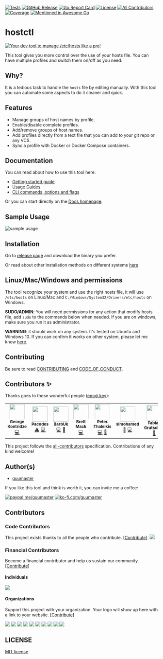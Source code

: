 [![Tests][tests-badge]][tests-link]
[![GitHub Release][release-badge]][release-link]
[![Go Report Card][report-badge]][report-link]
[![License][license-badge]][license-link]
[![All Contributors][all-contributors-badge]][all-contributors-link]
[![Coverage][coverage-badge]][coverage-link]
[![Mentioned in Awesome Go][awesome-go-badge]][awesome-go-link]

# hostctl

[![Your dev tool to manage /etc/hosts like a pro!](docs/hostctl.png)](http://guumaster.github.io/hostctl/)

This tool gives you more control over the use of your hosts file. 
You can have multiple profiles and switch them on/off as you need.


## Why?

It is a tedious task to handle the `hosts` file by editing manually.
With this tool you can automate some aspects to do it cleaner and quick. 


## Features

  * Manage groups of host names by profile.
  * Enable/disable complete profiles.
  * Add/remove groups of host names.
  * Add profiles directly from a text file that you can add to your git repo or any VCS.
  * Sync a profile with Docker or Docker Compose containers.
  

## Documentation

You can read about how to use this tool here:

* [Getting started guide](http://guumaster.github.io/hostctl/docs/getting-started/) 
* [Usage Guides](http://guumaster.github.io/hostctl/docs/guides/)
* [CLI commands, options and flags](http://guumaster.github.io/hostctl/docs/cli-usage/)

Or you can start directly on the [Docs homepage](http://guumaster.github.io/hostctl/).


## Sample Usage
![sample usage](docs/hostctl.gif)


## Installation

Go to [release page](https://github.com/guumaster/hostctl/releases) and download the binary you prefer.

Or read about other installation methods on different systems [here](http://guumaster.github.io/hostctl/docs/installation/)


## Linux/Mac/Windows and permissions

The tool recognize your system and use the right hosts file, it will use `/etc/hosts` on Linux/Mac and `C:/Windows/System32/Drivers/etc/hosts` on Windows.

**SUDO/ADMIN**: You will need permissions for any action that modify hosts file, add `sudo` to the commands below when needed. If you are on windows, make sure you run it as administrator.

**WARNING**: it should work on any system. It's tested on Ubuntu and Windows 10. If you can confirm it works on other system, please let me know [here](https://github.com/guumaster/hostctl/issues/new).

## Contributing

Be sure to read [CONTRIBUTING](CONTRIBUTING.md) and [CODE_OF_CONDUCT](CODE_OF_CONDUCT.md).


## Contributors ✨

Thanks goes to these wonderful people ([emoji key](https://allcontributors.org/docs/en/emoji-key)):

<!-- ALL-CONTRIBUTORS-LIST:START - Do not remove or modify this section -->
<!-- prettier-ignore-start -->
<!-- markdownlint-disable -->
<table>
  <tr>
    <td align="center"><a href="https://github.com/gkze"><img src="https://avatars0.githubusercontent.com/u/3131232?v=4" width="50px;" alt=""/><br /><sub><b>George Kontridze</b></sub></a><br /><a href="https://github.com/guumaster/hostctl/commits?author=gkze" title="Code">💻</a></td>
    <td align="center"><a href="https://github.com/pacodes"><img src="https://avatars2.githubusercontent.com/u/28688410?v=4" width="50px;" alt=""/><br /><sub><b>Pacodes</b></sub></a><br /><a href="https://github.com/guumaster/hostctl/commits?author=pacodes" title="Tests">⚠️</a> <a href="https://github.com/guumaster/hostctl/commits?author=pacodes" title="Code">💻</a></td>
    <td align="center"><a href="https://772424.com"><img src="https://avatars3.githubusercontent.com/u/64371?v=4" width="50px;" alt=""/><br /><sub><b>BarbUk</b></sub></a><br /><a href="https://github.com/guumaster/hostctl/commits?author=BarbUk" title="Code">💻</a> <a href="#ideas-BarbUk" title="Ideas, Planning, & Feedback">🤔</a></td>
    <td align="center"><a href="https://github.com/devopsbrett"><img src="https://avatars1.githubusercontent.com/u/4403441?v=4" width="50px;" alt=""/><br /><sub><b>Brett Mack</b></sub></a><br /><a href="https://github.com/guumaster/hostctl/commits?author=devopsbrett" title="Code">💻</a></td>
    <td align="center"><a href="https://peterthaleikis.com"><img src="https://avatars0.githubusercontent.com/u/8433587?v=4" width="50px;" alt=""/><br /><sub><b>Peter Thaleikis</b></sub></a><br /><a href="https://github.com/guumaster/hostctl/commits?author=spekulatius" title="Code">💻</a> <a href="https://github.com/guumaster/hostctl/commits?author=spekulatius" title="Documentation">📖</a></td>
    <td align="center"><a href="https://github.com/smhmd"><img src="https://avatars0.githubusercontent.com/u/46059092?v=4" width="50px;" alt=""/><br /><sub><b>simohamed</b></sub></a><br /><a href="#ideas-smhmd" title="Ideas, Planning, & Feedback">🤔</a> <a href="https://github.com/guumaster/hostctl/commits?author=smhmd" title="Code">💻</a></td>
    <td align="center"><a href="https://github.com/fabiang"><img src="https://avatars2.githubusercontent.com/u/348344?v=4" width="50px;" alt=""/><br /><sub><b>Fabian Grutschus</b></sub></a><br /><a href="#ideas-fabiang" title="Ideas, Planning, & Feedback">🤔</a></td>
  </tr>
</table>

<!-- markdownlint-enable -->
<!-- prettier-ignore-end -->
<!-- ALL-CONTRIBUTORS-LIST:END -->

This project follows the [all-contributors](https://github.com/all-contributors/all-contributors) specification. Contributions of any kind welcome!


## Author(s)

* [guumaster](https://github.com/guumaster)

If you like this tool and think is worth it, you can invite me a coffee: 

[![paypal.me/guumaster][paypal-badge]][paypal-link]
[![ko-fi.com/guumaster][kofi-badge]][kofi-link]


## Contributors

### Code Contributors

This project exists thanks to all the people who contribute. [[Contribute](CONTRIBUTING.md)].
<a href="https://github.com/guumaster/hostctl/graphs/contributors"><img src="https://opencollective.com/hostctl/contributors.svg?width=890&button=false" /></a>

### Financial Contributors

Become a financial contributor and help us sustain our community. [[Contribute](https://opencollective.com/hostctl/contribute)]

#### Individuals

<a href="https://opencollective.com/hostctl"><img src="https://opencollective.com/hostctl/individuals.svg?width=890"></a>

#### Organizations

Support this project with your organization. Your logo will show up here with a link to your website. [[Contribute](https://opencollective.com/hostctl/contribute)]

<a href="https://opencollective.com/hostctl/organization/0/website"><img src="https://opencollective.com/hostctl/organization/0/avatar.svg"></a>
<a href="https://opencollective.com/hostctl/organization/1/website"><img src="https://opencollective.com/hostctl/organization/1/avatar.svg"></a>
<a href="https://opencollective.com/hostctl/organization/2/website"><img src="https://opencollective.com/hostctl/organization/2/avatar.svg"></a>
<a href="https://opencollective.com/hostctl/organization/3/website"><img src="https://opencollective.com/hostctl/organization/3/avatar.svg"></a>
<a href="https://opencollective.com/hostctl/organization/4/website"><img src="https://opencollective.com/hostctl/organization/4/avatar.svg"></a>
<a href="https://opencollective.com/hostctl/organization/5/website"><img src="https://opencollective.com/hostctl/organization/5/avatar.svg"></a>
<a href="https://opencollective.com/hostctl/organization/6/website"><img src="https://opencollective.com/hostctl/organization/6/avatar.svg"></a>
<a href="https://opencollective.com/hostctl/organization/7/website"><img src="https://opencollective.com/hostctl/organization/7/avatar.svg"></a>
<a href="https://opencollective.com/hostctl/organization/8/website"><img src="https://opencollective.com/hostctl/organization/8/avatar.svg"></a>
<a href="https://opencollective.com/hostctl/organization/9/website"><img src="https://opencollective.com/hostctl/organization/9/avatar.svg"></a>

## LICENSE

 [MIT license](LICENSE)




<!-- JUST BADGES & LINKS -->
[tests-badge]: https://img.shields.io/github/workflow/status/guumaster/hostctl/Test
[tests-link]: https://github.com/guumaster/hostctl/actions?query=workflow%3ATest

[release-badge]: https://img.shields.io/github/release/guumaster/hostctl.svg?logo=github&labelColor=262b30
[release-link]: https://github.com/guumaster/hostctl/releases

[report-badge]: https://goreportcard.com/badge/github.com/guumaster/hostctl
[report-link]: https://goreportcard.com/report/github.com/guumaster/hostctl

[license-badge]: https://img.shields.io/github/license/guumaster/hostctl
[license-link]: https://github.com/guumaster/hostctl/blob/master/LICENSE

[coverage-badge]: https://sonarcloud.io/api/project_badges/measure?project=guumaster_hostctl&metric=coverage
[coverage-link]: https://sonarcloud.io/dashboard?id=guumaster_hostctl

[awesome-go-badge]: https://awesome.re/mentioned-badge.svg
[awesome-go-link]: https://github.com/avelino/awesome-go

<!-- ALL-CONTRIBUTORS-BADGE:START - Do not remove or modify this section -->
[all-contributors-badge]: https://img.shields.io/badge/contributors-7-blue.svg
<!-- ALL-CONTRIBUTORS-BADGE:END -->
[all-contributors-link]: #contributors-

[paypal-link]: https://www.paypal.me/guumaster
[paypal-badge]: https://img.shields.io/static/v1?label=donate&message=PayPal&color=00457C&logo=paypal

[kofi-link]: https://ko-fi.com/guumaster
[kofi-badge]: https://img.shields.io/static/v1?label=donate&message=Ko-fi&color=F16061&logo=ko-fi
